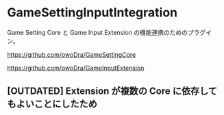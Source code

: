 # GameSettingInputIntegration
 Game Setting Core と Game Input Extension の機能連携のためのプラグイン。

https://github.com/owoDra/GameSettingCore

https://github.com/owoDra/GameInputExtension

## [OUTDATED] Extension が複数の Core に依存してもよいことにしたため
